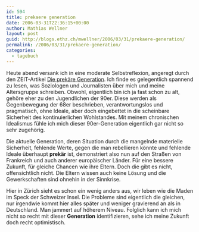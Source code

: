 ```yaml
---
id: 594
title: prekaere generation
date: 2006-03-31T22:36:15+00:00
author: Mathias Wellner
layout: post
guid: http://blogs.ethz.ch/mwellner/2006/03/31/prekaere-generation/
permalink: /2006/03/31/prekaere-generation/
categories:
  - tagebuch
---
```

Heute abend versank ich in eine moderate Selbstreflexion, angeregt durch den ZEIT-Artikel [Die prekäre Generation](http://www.zeit.de/2006/14/Titel_2fZukunft_14). Ich finde es gelegentlich spannend zu lesen, was Soziologen und Journalisten über mich und meine Altersgruppe schreiben. Obwohl, eigentlich bin ich ja fast schon zu alt, gehöre eher zu den Jugendlichen der 90er. Diese werden als Gegenbewegung der 68er beschrieben, verantwortungslos und pragmatisch, ohne Ideale, aber doch eingebettet in die scheinbare Sicherheit des kontinuierlichen Wohlstandes. Mit meinem chronischen Idealismus fühle ich mich dieser 90er-Generation eigentlich gar nicht so sehr zugehörig. 

Die aktuelle Generation, deren Situation durch die mangelnde materielle Sicherheit, fehlende Werte, gegen die man rebellieren könnte und fehlende Ideale überhaupt **prekär** ist, demonstriert also nun auf den Straßen von Frankreich und auch anderer europäischer Länder. Für eine bessere Zukunft, für gleiche Chancen wie ihre Eltern. Doch die gibt es nicht, offensichtlich nicht. Die Eltern wissen auch keine Lösung und die Gewerkschaften sind ohnehin in der Sinnkrise. 

Hier in Zürich sieht es schon ein wenig anders aus, wir leben wie die Maden im Speck der Schweizer Insel. Die Probleme sind eigentlich die gleichen, nur irgendwie kommt hier alles später und weniger gravierend an als in Deutschland. Man jammert auf höherem Niveau. Folglich kann ich mich nicht so recht mit dieser **Generation** identifizieren, sehe ich meine Zukunft doch recht optimistisch.
